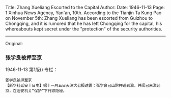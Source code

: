 Title: Zhang Xueliang Escorted to the Capital
Author:
Date: 1946-11-13
Page: 1
    Xinhua News Agency, Yan'an, 10th. According to the Tianjin Ta Kung Pao on November 5th: Zhang Xueliang has been escorted from Guizhou to Chongqing, and it is rumored that he has left Chongqing for the capital, his whereabouts kept secret under the "protection" of the security authorities.



<hr /> 

Original: 


### 张学良被押至京

1946-11-13
第1版()
专栏：

    张学良被押至京
    【新华社延安十日电】据十一月五日天津大公报透露：张学良已山黔押送到渝，并闻已离渝赴京，在治安机关“保护”下行踪隐秘。
